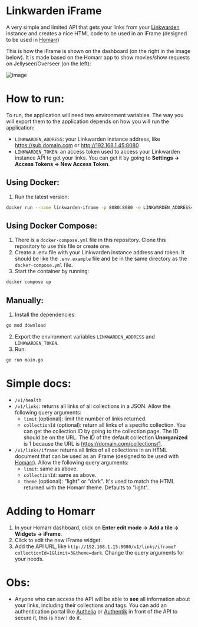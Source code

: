 # Linkwarden iFrame

A very simple and limited API that gets your links from your [Linkwarden](https://github.com/linkwarden/linkwarden) instance and creates a nice HTML code to be used in an iFrame (designed to be used in [Homarr](https://github.com/ajnart/homarr))

This is how the iFrame is shown on the dashboard (on the right in the image below). It is made based on the Homarr app to show movies/show requests on Jellyseer/Overseer (on the left):

![image](https://github.com/diogovalentte/linkwarden-iframe/assets/49578155/90cddcc1-7fca-4ea2-9f0e-6418209ddb80)

# How to run:
To run, the application will need two environment variables. The way you will export them to the application depends on how you will run the application:
- `LINKWARDEN_ADDRESS`: your Linkwarden instance address, like https://sub.domain.com or http://192.168.1.45:8080
- `LINKWARDEN_TOKEN`: an access token used to access your Linkwarden instance API to get your links. You can get it by going to **Settings -> Access Tokens -> New Access Token**.

## Using Docker:

1. Run the latest version:

```sh
docker run --name linkwarden-iframe -p 8080:8080 -e LINKWARDEN_ADDRESS=https://sub.domain.com -e LINKWARDEN_TOKEN=linkwarden-token ghcr.io/diogovalentte/linkwarden-iframe:latest
```

## Using Docker Compose:

1. There is a `docker-compose.yml` file in this repository. Clone this repository to use this file or create one.
2. Create a .env file with your Linkwarden instance address and token. It should be like the `.env.example` file and be in the same directory as the `docker-compose.yml` file.
3. Start the container by running:
```sh
docker compose up
```

## Manually:

1. Install the dependencies:
```sh
go mod download
```
2. Export the environment variables `LINKWARDEN_ADDRESS` and `LINKWARDEN_TOKEN`.
3. Run:
```sh
go run main.go
```

# Simple docs:
- `/v1/health`
- `/v1/links`: returns all links of all collections in a JSON. Allow the following query arguments:
  - `limit` (optional): limit the number of links returned.
  - `collectionId` (optional): return all links of a specific collection. You can get the collection ID by going to the collection page. The ID should be on the URL. The ID of the default collection **Unorganized** is 1 because the URL is https://domain.com/collections/1.
- `/v1/links/iframe`: returns all links of all collections in an HTML document that can be used as an iFrame (designed to be used with [Homarr](https://github.com/ajnart/homarr)). Allow the following query arguments:
  - `limit`: same as above.
  - `collectionId`: same as above.
  - `theme` (optional): "light" or "dark". It's used to match the HTML returned with the Homarr theme. Defaults to "light".

# Adding to Homarr
1. In your Homarr dashboard, click on **Enter edit mode -> Add a tile -> Widgets -> iFrame**.
2. Click to edit the new iFrame widget.
3. Add the API URL, like `http://192.168.1.15:8080/v1/links/iframe?collectionId=1&limit=3&theme=dark`. Change the query arguments for your needs.

# Obs:
- Anyone who can access the API will be able to **see** all information about your links, including their collections and tags. You can add an authentication portal like [Authelia](https://github.com/authelia/authelia) or [Authentik](https://github.com/goauthentik/authentik) in front of the API to secure it, this is how I do it.

